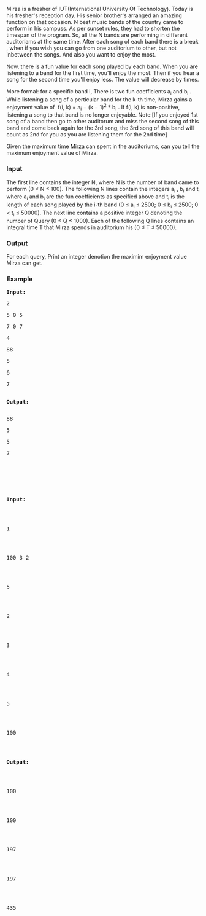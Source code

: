 <p>Mirza is a fresher of IUT(International University Of Technology). Today is his fresher's reception day. His senior brother's arranged an amazing function on that occasion. N best music bands of the country came to perform in his campuss. As per sunset rules, they had to shorten the timespan of the program. So, all the N bands are performing in different auditoriams at the same time. After each song of each band there is a break , when if you wish you can go from one auditorium to other, but not inbetween the songs. And also you want to enjoy the most.</p>
<p>Now, there is a fun value for each song played by each band. When you are listening to a band for the first time, you'll enjoy the most. Then if you hear a song for the second time you'll enjoy less. The value will decrease by times.</p>
<p>More formal: for a specific band i, There is two fun coefficients a<sub>i</sub> and b<sub>i</sub> . While listening a song of a perticular band for the k-th time, Mirza gains a enjoyment value of&nbsp; f(i, k) = a<sub>i</sub> − (k − 1)<sup>2</sup>&nbsp;* b<sub>i</sub> . If f(i, k) is non-positive, listening a song to that band is no longer enjoyable. Note:[If you enjoyed 1st song of a band then go to other auditorum and miss the second song of this band and come back again for the 3rd song, the 3rd song of this band will count as 2nd for you as you are listening them for the 2nd time]</p>
<p>Given the maximum time Mirza can spent in the auditoriums, can you tell the maximum enjoyment value of Mirza.</p>
<h3>Input</h3>
<p>The first line contains the integer N, where N is the number of band came to perform (0 &lt; N ≤ 100). The following N lines contain the integers a<sub>i</sub> , b<sub>i</sub> and t<sub>i</sub> where a<sub>i</sub> and b<sub>i</sub> are the fun coefficients as specified above and t<sub>i</sub> is the length of each song played by the i-th band (0 ≤ a<sub>i</sub> ≤ 2500; 0 ≤ b<sub>i</sub> ≤ 2500; 0 &lt; t<sub>i</sub> ≤ 50000). The next line contains a positive integer Q denoting the number of Query (0 ≤ Q ≤ 1000). Each of the following Q lines contains an integral time T&nbsp;that Mirza spends in auditorium his (0 ≤ T ≤ 50000).</p>
<h3>Output</h3>
<p>For each query, Print an integer denotion the maximim enjoyment value Mirza can get.</p>
<h3>Example</h3>
<pre><strong>Input:</strong></pre>
<pre>2 </pre>
<pre>5 0 5 </pre>
<pre>7 0 7 </pre>
<pre>4 </pre>
<pre>88 </pre>
<pre>5 </pre>
<pre>6 </pre>
<pre>7

<strong>Output:</strong></pre>
<pre>88 </pre>
<pre>5 </pre>
<pre>5 </pre>
<pre>7</pre>
<pre><pre><strong><br></strong></pre>
<pre><strong>Input:</strong></pre>
<pre>1 </pre>
<pre>100 3 2 </pre>
<pre>5 </pre>
<pre>2 </pre>
<pre>3 </pre>
<pre>4 </pre>
<pre>5 </pre>
<pre>100</pre>
<pre><strong>Output:</strong></pre>
<pre>100 </pre>
<pre>100 </pre>
<pre>197 </pre>
<pre>197 </pre>
<pre>435</pre>
</pre>